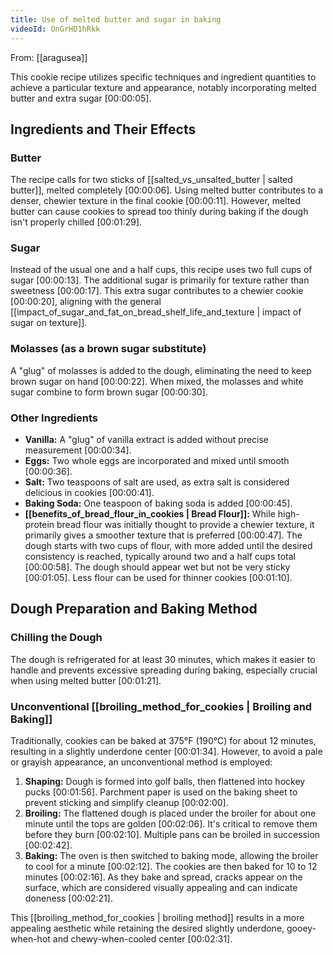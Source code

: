 ```yaml
---
title: Use of melted butter and sugar in baking
videoId: OnGrHD1hRkk
---
```


From: [[aragusea]] <br/> 

This cookie recipe utilizes specific techniques and ingredient quantities to achieve a particular texture and appearance, notably incorporating melted butter and extra sugar <a class="yt-timestamp" data-t="00:00:05">[00:00:05]</a>.

## Ingredients and Their Effects

### Butter
The recipe calls for two sticks of [[salted_vs_unsalted_butter | salted butter]], melted completely <a class="yt-timestamp" data-t="00:00:06">[00:00:06]</a>. Using melted butter contributes to a denser, chewier texture in the final cookie <a class="yt-timestamp" data-t="00:00:11">[00:00:11]</a>. However, melted butter can cause cookies to spread too thinly during baking if the dough isn't properly chilled <a class="yt-timestamp" data-t="00:01:29">[00:01:29]</a>.

### Sugar
Instead of the usual one and a half cups, this recipe uses two full cups of sugar <a class="yt-timestamp" data-t="00:00:13">[00:00:13]</a>. The additional sugar is primarily for texture rather than sweetness <a class="yt-timestamp" data-t="00:00:17">[00:00:17]</a>. This extra sugar contributes to a chewier cookie <a class="yt-timestamp" data-t="00:00:20">[00:00:20]</a>, aligning with the general [[impact_of_sugar_and_fat_on_bread_shelf_life_and_texture | impact of sugar on texture]].

### Molasses (as a brown sugar substitute)
A "glug" of molasses is added to the dough, eliminating the need to keep brown sugar on hand <a class="yt-timestamp" data-t="00:00:22">[00:00:22]</a>. When mixed, the molasses and white sugar combine to form brown sugar <a class="yt-timestamp" data-t="00:00:30">[00:00:30]</a>.

### Other Ingredients
*   **Vanilla:** A "glug" of vanilla extract is added without precise measurement <a class="yt-timestamp" data-t="00:00:34">[00:00:34]</a>.
*   **Eggs:** Two whole eggs are incorporated and mixed until smooth <a class="yt-timestamp" data-t="00:00:36">[00:00:36]</a>.
*   **Salt:** Two teaspoons of salt are used, as extra salt is considered delicious in cookies <a class="yt-timestamp" data-t="00:00:41">[00:00:41]</a>.
*   **Baking Soda:** One teaspoon of baking soda is added <a class="yt-timestamp" data-t="00:00:45">[00:00:45]</a>.
*   **[[benefits_of_bread_flour_in_cookies | Bread Flour]]:** While high-protein bread flour was initially thought to provide a chewier texture, it primarily gives a smoother texture that is preferred <a class="yt-timestamp" data-t="00:00:47">[00:00:47]</a>. The dough starts with two cups of flour, with more added until the desired consistency is reached, typically around two and a half cups total <a class="yt-timestamp" data-t="00:00:58">[00:00:58]</a>. The dough should appear wet but not be very sticky <a class="yt-timestamp" data-t="00:01:05">[00:01:05]</a>. Less flour can be used for thinner cookies <a class="yt-timestamp" data-t="00:01:10">[00:01:10]</a>.

## Dough Preparation and Baking Method

### Chilling the Dough
The dough is refrigerated for at least 30 minutes, which makes it easier to handle and prevents excessive spreading during baking, especially crucial when using melted butter <a class="yt-timestamp" data-t="00:01:21">[00:01:21]</a>.

### Unconventional [[broiling_method_for_cookies | Broiling and Baking]]
Traditionally, cookies can be baked at 375°F (190°C) for about 12 minutes, resulting in a slightly underdone center <a class="yt-timestamp" data-t="00:01:34">[00:01:34]</a>. However, to avoid a pale or grayish appearance, an unconventional method is employed:
1.  **Shaping:** Dough is formed into golf balls, then flattened into hockey pucks <a class="yt-timestamp" data-t="00:01:56">[00:01:56]</a>. Parchment paper is used on the baking sheet to prevent sticking and simplify cleanup <a class="yt-timestamp" data-t="00:02:00">[00:02:00]</a>.
2.  **Broiling:** The flattened dough is placed under the broiler for about one minute until the tops are golden <a class="yt-timestamp" data-t="00:02:06">[00:02:06]</a>. It's critical to remove them before they burn <a class="yt-timestamp" data-t="00:02:10">[00:02:10]</a>. Multiple pans can be broiled in succession <a class="yt-timestamp" data-t="00:02:42">[00:02:42]</a>.
3.  **Baking:** The oven is then switched to baking mode, allowing the broiler to cool for a minute <a class="yt-timestamp" data-t="00:02:12">[00:02:12]</a>. The cookies are then baked for 10 to 12 minutes <a class="yt-timestamp" data-t="00:02:16">[00:02:16]</a>. As they bake and spread, cracks appear on the surface, which are considered visually appealing and can indicate doneness <a class="yt-timestamp" data-t="00:02:21">[00:02:21]</a>.

This [[broiling_method_for_cookies | broiling method]] results in a more appealing aesthetic while retaining the desired slightly underdone, gooey-when-hot and chewy-when-cooled center <a class="yt-timestamp" data-t="00:02:31">[00:02:31]</a>.